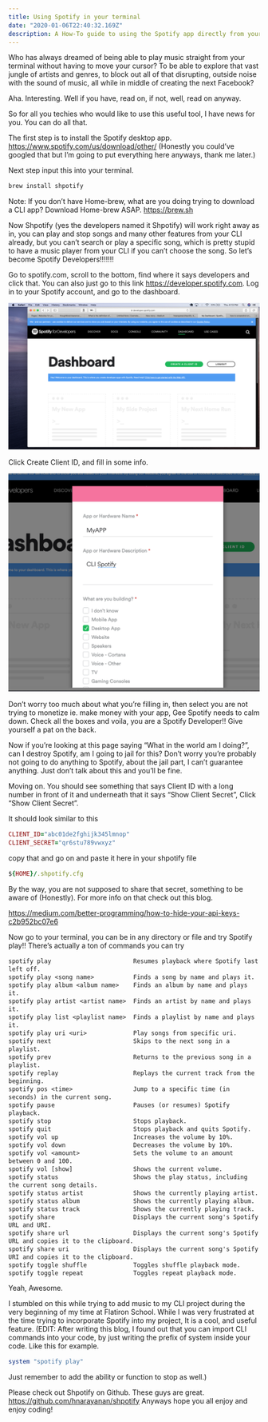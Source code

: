 ```yaml
---
title: Using Spotify in your terminal
date: "2020-01-06T22:40:32.169Z"
description: A How-To guide to using the Spotify app directly from your computer terminal
---
```


Who has always dreamed of being able to play music straight from your terminal without having to move your cursor? To be able to explore that vast jungle of artists and genres, to block out all of that disrupting, outside noise with the sound of music, all while in middle of creating the next Facebook?

Aha. Interesting. Well if you have, read on, if not, well, read on anyway.

So for all you techies who would like to use this useful tool, I have news for you. You can do all that.

<!-- Pure Shock gif -->

The first step is to install the Spotify desktop app. https://www.spotify.com/us/download/other/ (Honestly you could’ve googled that but I’m going to put everything here anyways, thank me later.)

Next step input this into your terminal.

```rb
brew install shpotify
```

Note: If you don’t have Home-brew, what are you doing trying to download a CLI app? Download Home-brew ASAP. https://brew.sh

Now Shpotify (yes the developers named it Shpotify) will work right away as in, you can play and stop songs and many other features from your CLI already, but you can’t search or play a specific song, which is pretty stupid to have a music player from your CLI if you can’t choose the song. So let’s become Spotify Developers!!!!!!!

<!-- Awesomeness Pic of Bautista -->

Go to spotify.com, scroll to the bottom, find where it says developers and click that. You can also just go to this link https://developer.spotify.com. Log in to your Spotify account, and go to the dashboard.

![A picture of the dashboard](./spotifypic1.png) 

Click Create Client ID, and fill in some info.

![Another picture of the dashboard](./spotifypic2.png) 

Don’t worry too much about what you’re filling in, then select you are not trying to monetize ie. make money with your app, Gee Spotify needs to calm down. Check all the boxes and voila, you are a Spotify Developer!! 
Give yourself a pat on the back.

Now if you’re looking at this page saying “What in the world am I doing?”, can I destroy Spotify, am I going to jail for this? Don’t worry you’re probably not going to do anything to Spotify, about the jail part, I can’t guarantee anything. Just don’t talk about this and you’ll be fine.

Moving on. You should see something that says Client ID with a long number in front of it and underneath that it says “Show Client Secret”, Click “Show Client Secret”.

It should look similar to this

```rb
CLIENT_ID="abc01de2fghijk345lmnop"
CLIENT_SECRET="qr6stu789vwxyz"
```

copy that and go on and paste it here in your shpotify file

```rb
${HOME}/.shpotify.cfg
```

By the way, you are not supposed to share that secret, something to be aware of (Honestly). For more info on that check out this blog.

https://medium.com/better-programming/how-to-hide-your-api-keys-c2b952bc07e6

Now go to your terminal, you can be in any directory or file and try Spotify play!! There’s actually a ton of commands you can try

```
spotify play                       Resumes playback where Spotify last left off.
spotify play <song name>           Finds a song by name and plays it.
spotify play album <album name>    Finds an album by name and plays it.
spotify play artist <artist name>  Finds an artist by name and plays it.
spotify play list <playlist name>  Finds a playlist by name and plays it.
spotify play uri <uri>             Play songs from specific uri.
spotify next                       Skips to the next song in a playlist.
spotify prev                       Returns to the previous song in a playlist.
spotify replay                     Replays the current track from the beginning.
spotify pos <time>                 Jump to a specific time (in seconds) in the current song.
spotify pause                      Pauses (or resumes) Spotify playback.
spotify stop                       Stops playback.
spotify quit                       Stops playback and quits Spotify.
spotify vol up                     Increases the volume by 10%.
spotify vol down                   Decreases the volume by 10%.
spotify vol <amount>               Sets the volume to an amount between 0 and 100.
spotify vol [show]                 Shows the current volume.
spotify status                     Shows the play status, including the current song details.
spotify status artist              Shows the currently playing artist.
spotify status album               Shows the currently playing album.
spotify status track               Shows the currently playing track.
spotify share                      Displays the current song's Spotify URL and URI.
spotify share url                  Displays the current song's Spotify URL and copies it to the clipboard.
spotify share uri                  Displays the current song's Spotify URI and copies it to the clipboard.
spotify toggle shuffle             Toggles shuffle playback mode.
spotify toggle repeat              Toggles repeat playback mode.
```

Yeah, Awesome.

I stumbled on this while trying to add music to my CLI project during the very beginning of my time at Flatiron School. While I was very frustrated at the time trying to incorporate Spotify into my project, It is a cool, and useful feature. (EDIT: After writing this blog, I found out that you can import CLI commands into your code, by just writing the prefix of system inside your code. Like this for example.
```rb
system "spotify play"
```

Just remember to add the ability or function to stop as well.)

Please check out Shpotify on Github. These guys are great. https://github.com/hnarayanan/shpotify
Anyways hope you all enjoy and enjoy coding!

